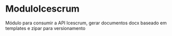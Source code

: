 # ModuloIcescrum
Módulo para consumir a API Icescrum, gerar documentos docx baseado em templates e zipar para versionamento
